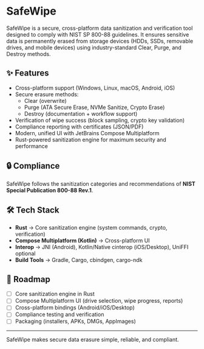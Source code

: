 # SafeWipe

SafeWipe is a secure, cross-platform data sanitization and verification tool designed 
to comply with NIST SP 800-88 guidelines. It ensures sensitive data is permanently 
erased from storage devices (HDDs, SSDs, removable drives, and mobile devices) 
using industry-standard Clear, Purge, and Destroy methods.

## ✨ Features
- Cross-platform support (Windows, Linux, macOS, Android, iOS)
- Secure erasure methods:
  - Clear (overwrite)
  - Purge (ATA Secure Erase, NVMe Sanitize, Crypto Erase)
  - Destroy (documentation + workflow support)
- Verification of wipe success (block sampling, crypto key validation)
- Compliance reporting with certificates (JSON/PDF)
- Modern, unified UI with JetBrains Compose Multiplatform
- Rust-powered sanitization engine for maximum security and performance

## 🔒 Compliance
SafeWipe follows the sanitization categories and recommendations of 
**NIST Special Publication 800-88 Rev.1**.

## 🛠 Tech Stack
- **Rust** → Core sanitization engine (system commands, crypto, verification)
- **Compose Multiplatform (Kotlin)** → Cross-platform UI
- **Interop** → JNI (Android), Kotlin/Native cinterop (iOS/Desktop), UniFFI optional
- **Build Tools** → Gradle, Cargo, cbindgen, cargo-ndk

## 🚀 Roadmap
- [ ] Core sanitization engine in Rust
- [ ] Compose Multiplatform UI (drive selection, wipe progress, reports)
- [ ] Cross-platform bindings (Android/iOS/Desktop)
- [ ] Compliance testing and verification
- [ ] Packaging (installers, APKs, DMGs, AppImages)

---

SafeWipe makes secure data erasure simple, reliable, and compliant.

